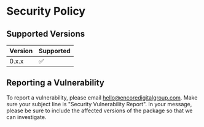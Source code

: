 # Security Policy

## Supported Versions

| Version | Supported |
|---------|-----------|
| 0.x.x   | ✅        |

## Reporting a Vulnerability

To report a vulnerability, please email hello@encoredigitalgroup.com. Make sure your subject line is "Security
Vulnerability Report". In your message, please be sure to include the affected versions of the package so that we can
investigate.
